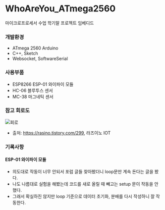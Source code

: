 # WhoAreYou_ATmega2560
마이크로프로세서 수업 학기말 프로젝트 임베디드

### 개발환경
* ATmega 2560 Arduino
* C++, Sketch
* Websocket, SoftwareSerial

### 사용부품
* ESP8266 ESP-01 와이파이 모듈
* HC-06 블루투스 센서
* MC-38 마그네틱 센서

### 참고 회로도
![회로](https://user-images.githubusercontent.com/59993347/119628243-e2aee400-be47-11eb-9224-3b6e06e33225.png)
* 출처: https://rasino.tistory.com/299, 라즈이노 IOT

### 기록사항
#### ESP-01 와이파이 모듈
* 의도대로 작동이 너무 안되서 포럼 글들 찾아봤더니 loop문만 계속 돈다는 글을 봤다.
* 나도 나름대로 실험을 해봤는데 코드를 새로 올릴 때 빼고는 setup 문이 작동을 안했다.
* 그래서 확실하진 않지만 loop 기준으로 데이터 초기화, 분배를 다시 작성하니 잘 작동한다.
